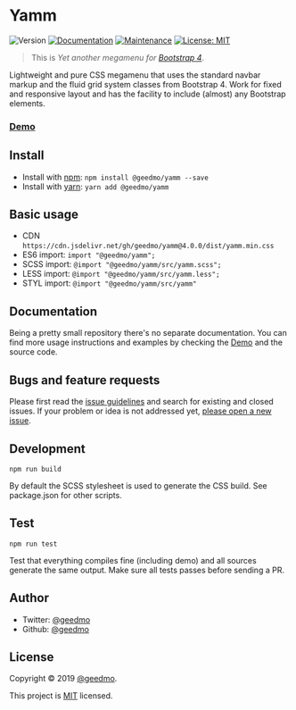 # Yamm

![Version](https://img.shields.io/badge/version-4.0.0-blue.svg?cacheSeconds=2592000)
[![Documentation](https://img.shields.io/badge/documentation-yes-brightgreen.svg)](https://github.com/geedmo/yamm#readme)
[![Maintenance](https://img.shields.io/badge/Maintained%3F-yes-green.svg)](https://github.com/geedmo/yamm/graphs/commit-activity)
[![License: MIT](https://img.shields.io/badge/License-MIT-yellow.svg)](https://github.com/geedmo/yamm/blob/master/LICENSE)

> This is *Yet another megamenu for [Bootstrap 4](http://getbootstrap.com/)*.

Lightweight and pure CSS megamenu that uses the standard navbar markup and the fluid grid system classes from Bootstrap 4. Work for fixed and responsive layout and has the facility to include (almost) any Bootstrap elements.

### [Demo](http://geedmo.github.io/yamm/)

## Install

- Install with [npm](https://www.npmjs.com/): `npm install @geedmo/yamm --save`
- Install with [yarn](https://yarnpkg.com/): `yarn add @geedmo/yamm`

## Basic usage

- CDN `https://cdn.jsdelivr.net/gh/geedmo/yamm@4.0.0/dist/yamm.min.css`
- ES6 import:  `import "@geedmo/yamm";`
- SCSS import: `@import "@geedmo/yamm/src/yamm.scss";`
- LESS import: `@import "@geedmo/yamm/src/yamm.less";`
- STYL import: `@import "@geedmo/yamm/src/yamm"`

## Documentation

Being a pretty small repository there's no separate documentation. You can find more usage instructions and examples by checking the [Demo](http://geedmo.github.io/yamm) and the source code.

## Bugs and feature requests

Please first read the [issue guidelines](https://github.com/geedmo/yamm/blob/master/.github/CONTRIBUTING.md) and search for existing and closed issues. If your problem or idea is not addressed yet, [please open a new issue](https://github.com/geedmo/yamm/issues/new).

## Development

```
npm run build
```

By default the SCSS stylesheet is used to generate the CSS build. See package.json for other scripts.

## Test

```
npm run test
```

Test that everything compiles fine (including demo) and all sources generate the same output.
Make sure all tests passes before sending a PR.

## Author

* Twitter: [@geedmo](https://twitter.com/geedmo)
* Github: [@geedmo](https://github.com/geedmo)


## License

Copyright © 2019 [@geedmo](https://github.com/geedmo).

This project is [MIT](https://github.com/geedmo/yamm/blob/master/LICENSE) licensed.

